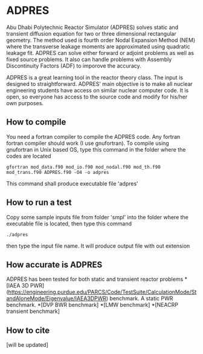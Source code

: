 # ADPRES

Abu Dhabi Polytechnic Reactor Simulator (ADPRES) solves static and transient diffusion equation for two or three dimensional rectangular geometry. The method used is fourth order Nodal Expansion Method (NEM) where the transverse leakage moments are approximated using quadratic leakage fit. ADPRES can solve either forward or adjoint problems as well as fixed source problems. It also can handle problems with Assembly Discontinuity Factors (ADF) to imporove the accuracy.

ADPRES is a great learning tool in the reactor theory class. The input is designed to straightforward. ADPRES' main objective is to make all nuclear engineering students have access on similar nuclear computer code. It is open, so everyone has access to the source code and modify for his/her own purposes.

## How to compile

You need a fortran compiler to compile the ADPRES code. Any fortran fortran compiler should work (I use gnufortran).
To compile using gnufortran in Unix based OS, type this command in the folder where the codes are located

```
gfortran mod_data.f90 mod_io.f90 mod_nodal.f90 mod_th.f90 mod_trans.f90 ADPRES.f90 -O4 -o adpres
```

This command shall produce executable file 'adpres'

## How to run a test

Copy some sample inputs file from folder 'smpl' into the folder where the executable file is located, then type this command

```
./adpres
```

then type the input file name. It will produce output file with out extension

## How accurate is ADPRES

ADPRES has been tested for both static and transient reactor problems
*[IAEA 3D PWR] (https://engineering.purdue.edu/PARCS/Code/TestSuite/CalculationMode/StandAloneMode/Eigenvalue/IAEA3DPWR)  benchmark. A static PWR benchmark.
*[DVP BWR benchmark]
*[LMW benchmark]
*[NEACRP transient benchmark]


## How to cite

[will be updated]


